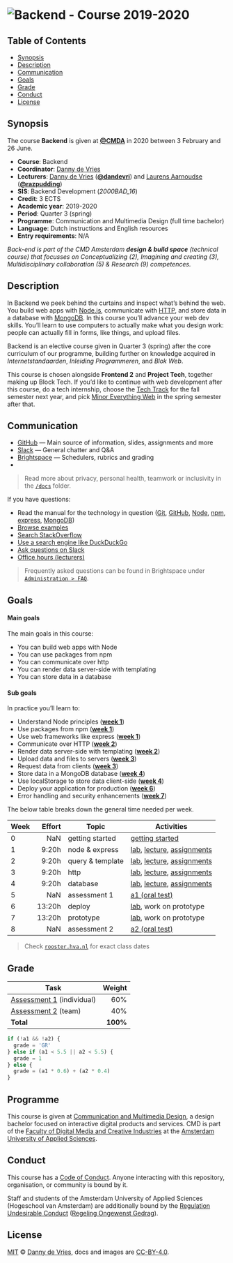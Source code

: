  # ![Backend - Course 2019-2020][banner]

## Table of Contents

*   [Synopsis](#synopsis)
*   [Description](#description)
*   [Communication](#communication)
*   [Goals](#goals)
*   [Grade](#grade)
*   [Conduct](#conduct)
*   [License](#license)

## Synopsis

The course **Backend** is given at [**@CMDA**][cmda] in 2020 between 3 February and 26 June.

*   **Course**: Backend
*   **Coordinator**: [Danny de Vries][dangit]
*   **Lecturers**:
    [Danny de Vries][dangit] ([**@dandevri**][danweb]) and
    [Laurens Aarnoudse][razgit] ([**@razpudding**][razweb])
*   **SIS**: Backend Development (_2000BAD_16_)
*   **Credit**: 3 ECTS
*   **Academic year**: 2019-2020
*   **Period**: Quarter 3 (spring)
*   **Programme**: Communication and Multimedia Design (full time bachelor)
*   **Language**: Dutch instructions and English resources
*   **Entry requirements**: N/A

_Back-end is part of the  CMD Amsterdam **design & build space** (technical course) that focusses on   Conceptualizing (2), Imagining and creating (3), Multidisciplinary collaboration (5) & Research (9) competences._

## Description
In Backend we peek behind the curtains and inspect what’s behind the web. You build web apps with [Node.js][node], communicate with [HTTP][http], and store data in a database with [MongoDB][mongodb]. In this course you’ll advance your web dev skills. You’ll learn to use computers to actually make what you design work: people can actually fill in forms, like things, and upload files.

Backend is an elective course given in Quarter 3 (spring) after the core curriculum of our programme, building further on knowledge acquired in *Internetstandaarden*, *Inleiding Programmeren*, and *Blok Web*. 

This course is chosen alongside **Frontend 2** and **Project Tech**, together making up Block Tech. If you’d like to continue with web development after this course, do a tech internship, choose the [Tech Track][track] for the fall semester next year, and pick [Minor Everything Web][minor] in the spring semester after that.

## Communication

*   [GitHub][gh] — Main source of information, slides, assignments and more
*   [Slack][slack] — General chatter and Q&A
*   [Brightspace][brightspace] — Schedulers, rubrics and grading
*  
> Read more about privacy, personal health, teamwork or inclusivity in the [`/docs`](/docs) folder.

If you have questions:

*   Read the manual for the technology in question
    ([Git](https://git-scm.com/docs),
    [GitHub](https://guides.github.com),
    [Node](https://nodejs.org/api/),
    [npm](https://docs.npmjs.com),
    [express](http://expressjs.com/en/4x/api.html),
    [MongoDB](https://docs.mongodb.com))
*   [Browse examples][examples]
*   [Search StackOverflow][stackoverflow]
*   [Use a search engine like DuckDuckGo][duckduckgo]
*   [Ask questions on Slack][slack]
*  [Office hours (lecturers)][office]

> Frequently asked questions can be found in Brightspace under [`Administration > FAQ`][faq].

## Goals

#### Main goals

The main goals in this course:

*   You can build web apps with Node
*   You can use packages from npm
*   You can communicate over http
*   You can render data server-side with templating
*   You can store data in a database

#### Sub goals

In practice you’ll learn to:

* <a name="subgoal-1"></a>
    Understand Node principles ([**week 1**][w1])
*  <a name="subgoal-2"></a>
    Use packages from npm ([**week 1**][w1])
* <a name="subgoal-3"></a>
    Use web frameworks like express ([**week 1**][w1])
* <a name="subgoal-4"></a>
    Communicate over HTTP ([**week 2**][w2])
* <a name="subgoal-5"></a>
    Render data server-side with templating ([**week 2**][w2])
* <a name="subgoal-6"></a>
    Upload data and files to servers ([**week 3**][w3])
* <a name="subgoal-7"></a>
    Request data from clients ([**week 3**][w4])
* <a name="subgoal-8"></a>
    Store data in a MongoDB database ([**week 4**][w4])
* <a name="subgoal-9"></a>
    Use localStorage to store data client-side ([**week 4**][w4])
* <a name="subgoal-10"></a>
    Deploy your application for production ([**week 6**][w6])
* <a name="subgoal-11"></a>
    Error handling and security enhancements ([**week 7**][w7])

The below table breaks down the general time needed per week.

| Week | Effort | Topic            | Activities                                             |
| ---- | -----: | ---------------- | ------------------------------------------------------ |
| 0    |  NaN   | getting started  | [getting started][gs]                                  |
| 1    |  9:20h | node & express   | [lab][w1lab], [lecture][w1lec], [assignments][w1a]     |
| 2    |  9:20h | query & template | [lab][w2lab], [lecture][w2lec], [assignments][w2a]     |
| 3    |  9:20h | http             | [lab][w3lab], [lecture][w3lec], [assignments][w3a]     |
| 4    |  9:20h | database         | [lab][w4lab], [lecture][w4lec], [assignments][w4a]     |
| 5    |  NaN   | assessment 1     | [a1 (oral test)][grading]                              |
| 6    | 13:20h | deploy           | [lab][w6lab],  work on prototype                       |
| 7    | 13:20h | prototype        | [lab][w6lab],  work on prototype                       |
| 8    |  NaN   | assessment 2     | [a2 (oral test)][grading]                              |

> Check [`rooster.hva.nl`][class] for exact class dates

## Grade

| Task                                |   Weight |
| ----------------------------------  | -------: |
| [Assessment 1][grading] (individual)|      60% |
| [Assessment 2][grading] (team)      |      40% |
| **Total**                           | **100%** |


```js
if (!a1 && !a2) {
  grade = 'GR'
} else if (a1 < 5.5 || a2 < 5.5) {
  grade = 1
} else {
  grade = (a1 * 0.6) + (a2 * 0.4)
}
```

## Programme

This course is given at [Communication and Multimedia Design][bachelor], a
design bachelor focused on interactive digital products and services.  CMD is
part of the [Faculty of Digital Media and Creative Industries][faculty] at the
[Amsterdam University of Applied Sciences][university].

## Conduct

This course has a [Code of Conduct][coc].  Anyone interacting with this repository, organisation, or community is bound by it.

Staff and students of the Amsterdam University of Applied Sciences (Hogeschool
van Amsterdam) are additionally bound by the [Regulation Undesirable
Conduct][ruc] ([Regeling Ongewenst Gedrag][rog]).

## License

[MIT][] © [Danny de Vries][dangit], docs and images are [CC-BY-4.0][].

[banner]: https://cmda-bt.github.io/be-course-19-20/assets/banner.svg
[cmda]: https://github.com/cmda
[dangit]: https://github.com/dandevri
[danweb]: https://github.com/dandevri
[razgit]: https://github.com/razpudding
[razweb]: https://github.com/razpudding
[node]: https://nodejs.org/en/
[mongodb]: https://www.mongodb.com/
[http]: https://tools.ietf.org/html/rfc2068
[minor]: https://cmda.github.io/minor-everything-web/
[track]: https://github.com/cmda-tt
[gh]: https://github.com/cmda-be/course-18-19
[examples]: /examples
[slack]: https://cmda-tech.slack.com/
[brightspace]: https://dlo.mijnhva.nl/d2l/home/32096
[examples]: examples
[stackoverflow]: https://stackoverflow.com
[duckduckgo]: https://duckduckgo.com
[synopsis]: #synopsis
[grading]: grading.md
[bachelor]: https://www.cmd-amsterdam.nl/english/
[faculty]: https://www.amsterdamuas.com/faculty/fdmci/faculty-of-digital-media-and-creative-industries.html
[university]: https://www.amsterdamuas.com
[coc]: code-of-conduct.md
[ruc]: https://www.amsterdamuas.com/practical-matters/algemeen/hva-breed/juridische-zaken/legal-affairs/regulation-undesirable-conduct/regulation-undesirable-conduct.html#anker-3-complaints-authority
[rog]: https://www.hva.nl/praktisch/algemeen/hva-breed/juridische-zaken/loket-beroep-bezwaar-en-klacht/regeling-ongewenst-gedrag/regeling-ongewenst-gedrag.html?origin=gbS4rg%2FDTZuxQ6lGVF%2BN1A
[author]: https://dandevri.es
[mit]: license.md#code
[cc-by-4.0]: license.md#documentation-and-images
[office]: https://dlo.mijnhva.nl/d2l/home/59296
[faq]: https://dlo.mijnhva.nl/d2l/lms/faq/view_faq.d2l?ou=32096
[class]: https://rooster.hva.nl/

[gs]: getting-started.md

[w1]: week-1.md
[w2]: week-2.md
[w3]: week-3.md
[w4]: week-4.md
[w5]: week-5.md
[w6]: week-6.md
[w7]: week-7.md

[w1lec]: week-1.md#lecture
[w2lec]: week-2.md#lecture
[w3lec]: week-3.md#lecture
[w4lec]: week-4.md#lecture
[w5lec]: week-5.md#lecture
[w6lec]: week-6.md#lecture

[w1lab]: week-1.md#lab
[w2lab]: week-2.md#lab
[w3lab]: week-3.md#lab
[w4lab]: week-4.md#lab
[w5lab]: week-5.md#lab
[w6lab]: week-6.md#lab

[w1a]: week-1.md#assignments
[w2a]: week-2.md#assignments
[w3a]: week-3.md#assignments
[w4a]: week-4.md#assignments
